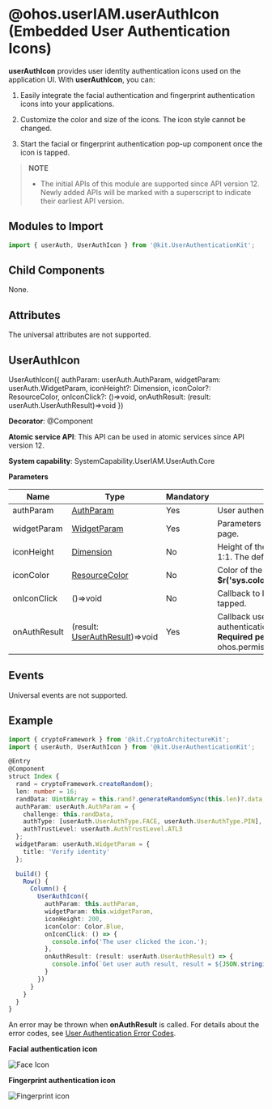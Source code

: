# @ohos.userIAM.userAuthIcon (Embedded User Authentication Icons)

<!--Kit: User Authentication Kit-->
<!--Subsystem: UserIAM-->
<!--Owner: @WALL_EYE-->
<!--SE: @lichangting518-->
<!--TSE: @jane_lz-->

**userAuthIcon** provides user identity authentication icons used on the application UI. With **userAuthIcon**, you can:

1. Easily integrate the facial authentication and fingerprint authentication icons into your applications.

2. Customize the color and size of the icons. The icon style cannot be changed.

3. Start the facial or fingerprint authentication pop-up component once the icon is tapped.

> **NOTE**
> - The initial APIs of this module are supported since API version 12. Newly added APIs will be marked with a superscript to indicate their earliest API version.

## Modules to Import

```ts
import { userAuth, UserAuthIcon } from '@kit.UserAuthenticationKit';
```

## Child Components

None.

## Attributes

The universal attributes are not supported.

## UserAuthIcon

UserAuthIcon({
  authParam: userAuth.AuthParam,
  widgetParam: userAuth.WidgetParam,
  iconHeight?: Dimension,
  iconColor?: ResourceColor,
  onIconClick?: ()=>void,
  onAuthResult: (result: userAuth.UserAuthResult)=>void
})

**Decorator**: @Component

**Atomic service API**: This API can be used in atomic services since API version 12.

**System capability**: SystemCapability.UserIAM.UserAuth.Core

**Parameters**

| Name          | Type                                                        | Mandatory| Description                                                        |
| -------------- | ----------------------------------------------------------- | ---- | ------------------------------------------------------------ |
| authParam      | [AuthParam](js-apis-useriam-userauth.md#authparam10)        | Yes  | User authentication parameters.                                            |
| widgetParam    | [WidgetParam](js-apis-useriam-userauth.md#widgetparam10)    | Yes  | Parameters on the user authentication page.                                     |
| iconHeight     | [Dimension](../apis-arkui/arkui-ts/ts-types.md#dimension10) | No  | Height of the icon. The aspect ratio is 1:1. The default value is **64**.                            |
| iconColor      | [ResourceColor](../apis-arkui/arkui-ts/ts-types.md#resourcecolor) | No  | Color of the icon. The default value is **$r('sys.color.ohos_id_color_activated')**.|
| onIconClick    | ()=>void                                                      | No  | Callback to be invoked when the icon is tapped.                                        |
| onAuthResult   | (result: [UserAuthResult](js-apis-useriam-userauth.md#userauthresult10))=>void| Yes  | Callback used to return the user authentication result.<br>**Required permissions**: ohos.permission.ACCESS_BIOMETRIC |

## Events

Universal events are not supported.

## Example

```ts
import { cryptoFramework } from '@kit.CryptoArchitectureKit';
import { userAuth, UserAuthIcon } from '@kit.UserAuthenticationKit';

@Entry
@Component
struct Index {
  rand = cryptoFramework.createRandom();
  len: number = 16;
  randData: Uint8Array = this.rand?.generateRandomSync(this.len)?.data;
  authParam: userAuth.AuthParam = {
    challenge: this.randData,
    authType: [userAuth.UserAuthType.FACE, userAuth.UserAuthType.PIN],
    authTrustLevel: userAuth.AuthTrustLevel.ATL3
  };
  widgetParam: userAuth.WidgetParam = {
    title: 'Verify identity'
  };

  build() {
    Row() {
      Column() {
        UserAuthIcon({
          authParam: this.authParam,
          widgetParam: this.widgetParam,
          iconHeight: 200,
          iconColor: Color.Blue,
          onIconClick: () => {
            console.info('The user clicked the icon.');
          },
          onAuthResult: (result: userAuth.UserAuthResult) => {
            console.info(`Get user auth result, result = ${JSON.stringify(result)}`);
          }
        })
      }
    }
  }
}
```

An error may be thrown when **onAuthResult** is called. For details about the error codes, see [User Authentication Error Codes](errorcode-useriam.md).

**Facial authentication icon**

![Face Icon](figures/user_auth_icon_face.png)

**Fingerprint authentication icon**

![Fingerprint icon](figures/user_auth_icon_fingerprint.png)
